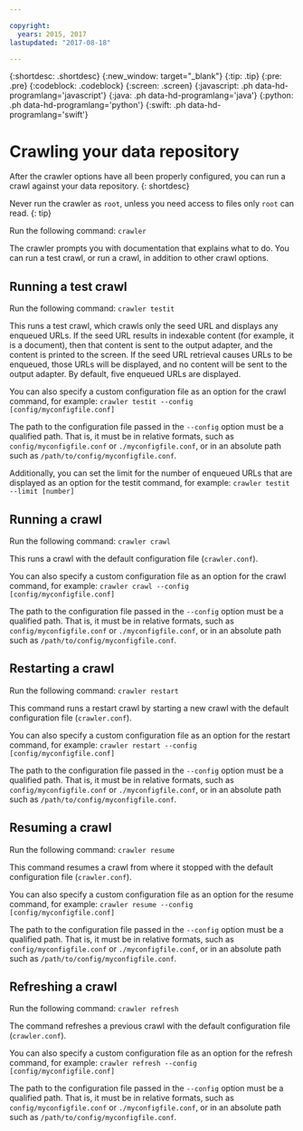 ```yaml
---

copyright:
  years: 2015, 2017
lastupdated: "2017-08-18"

---
```


{:shortdesc: .shortdesc}
{:new_window: target="_blank"}
{:tip: .tip}
{:pre: .pre}
{:codeblock: .codeblock}
{:screen: .screen}
{:javascript: .ph data-hd-programlang='javascript'}
{:java: .ph data-hd-programlang='java'}
{:python: .ph data-hd-programlang='python'}
{:swift: .ph data-hd-programlang='swift'}

# Crawling your data repository

After the crawler options have all been properly configured, you can run a crawl against your data repository.
{: shortdesc}

Never run the crawler as `root`, unless you need access to files only `root` can read.
{: tip}

Run the following command: `crawler`

The crawler prompts you with documentation that explains what to do. You can run a test crawl, or run a crawl, in addition to other crawl options.

## Running a test crawl

Run the following command: `crawler testit`

This runs a test crawl, which crawls only the seed URL and displays any enqueued URLs. If the seed URL results in indexable content (for example, it is a document), then that content is sent to the output adapter, and the content is printed to the screen. If the seed URL retrieval causes URLs to be enqueued, those URLs will be displayed, and no content will be sent to the output adapter. By default, five enqueued URLs are displayed.

You can also specify a custom configuration file as an option for the crawl command, for example: `crawler testit --config [config/myconfigfile.conf]`

The path to the configuration file passed in the `--config` option must be a qualified path. That is, it must be in relative formats, such as `config/myconfigfile.conf` or `./myconfigfile.conf`, or in an absolute path such as `/path/to/config/myconfigfile.conf`.

Additionally, you can set the limit for the number of enqueued URLs that are displayed as an option for the testit command, for example: `crawler testit --limit [number]`

## Running a crawl

Run the following command: `crawler crawl`

This runs a crawl with the default configuration file (`crawler.conf`).

You can also specify a custom configuration file as an option for the crawl command, for example: `crawler crawl --config [config/myconfigfile.conf]`

The path to the configuration file passed in the `--config` option must be a qualified path. That is, it must be in relative formats, such as `config/myconfigfile.conf` or `./myconfigfile.conf`, or in an absolute path such as `/path/to/config/myconfigfile.conf`.

## Restarting a crawl

Run the following command: `crawler restart`

This command runs a restart crawl by starting a new crawl with the default configuration file (`crawler.conf`).

You can also specify a custom configuration file as an option for the restart command, for example: `crawler restart --config [config/myconfigfile.conf]`

The path to the configuration file passed in the `--config` option must be a qualified path. That is, it must be in relative formats, such as `config/myconfigfile.conf` or `./myconfigfile.conf`, or in an absolute path such as `/path/to/config/myconfigfile.conf`.

## Resuming a crawl

Run the following command: `crawler resume`

This command resumes a crawl from where it stopped with the default configuration file (`crawler.conf`).

You can also specify a custom configuration file as an option for the resume command, for example: `crawler resume --config [config/myconfigfile.conf]`

The path to the configuration file passed in the `--config` option must be a qualified path. That is, it must be in relative formats, such as `config/myconfigfile.conf` or `./myconfigfile.conf`, or in an absolute path such as `/path/to/config/myconfigfile.conf`.

## Refreshing a crawl

Run the following command: `crawler refresh`

The command refreshes a previous crawl with the default configuration file (`crawler.conf`).

You can also specify a custom configuration file as an option for the refresh command, for example: `crawler refresh --config [config/myconfigfile.conf]`

The path to the configuration file passed in the `--config` option must be a qualified path. That is, it must be in relative formats, such as `config/myconfigfile.conf` or `./myconfigfile.conf`, or in an absolute path such as `/path/to/config/myconfigfile.conf`.
